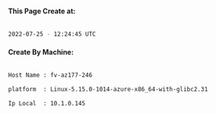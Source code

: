 
   
#### This Page Create at:

```bash

2022-07-25 - 12:24:45 UTC

```

#### Create By Machine:

```bash

Host Name : fv-az177-246

platform  : Linux-5.15.0-1014-azure-x86_64-with-glibc2.31

Ip Local  : 10.1.0.145

```

